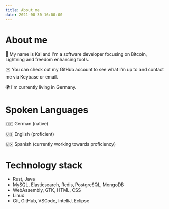 ```yaml
---
title: About me
date: 2021-08-30 16:00:00
---
```



# About me

🌋 My name is Kai and I'm a software developer focusing on Bitcoin, Lightning and freedom enhancing tools.

✉️ You can check out my GitHub account to see what I'm up to and contact me via Keybase or email.

🌍 I'm currently living in Germany.

# Spoken Languages

🇩🇪 German (native)

🇺🇸 English (proficient)

🇲🇽 Spanish (currently working towards proficiency)

# Technology stack
- Rust, Java
- MySQL, Elasticsearch, Redis, PostgreSQL, MongoDB
- WebAssembly, GTK, HTML, CSS
- Linux
- Git, GitHub, VSCode, IntelliJ, Eclipse